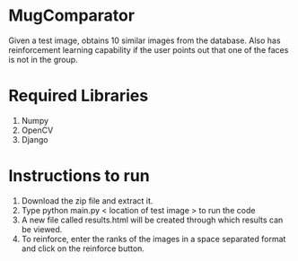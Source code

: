 # MugComparator
Given a test image, obtains 10 similar images from the database. Also has reinforcement learning capability if the user points out that one of the faces is not in the group.
# Required Libraries
1. Numpy
2. OpenCV
3. Django

# Instructions to run
1. Download the zip file and extract it.
2. Type python main.py < location of test image > to run the code
3. A new file called results.html will be created through which results can be viewed.
4. To reinforce, enter the ranks of the images in a space separated format and click on the reinforce button.
